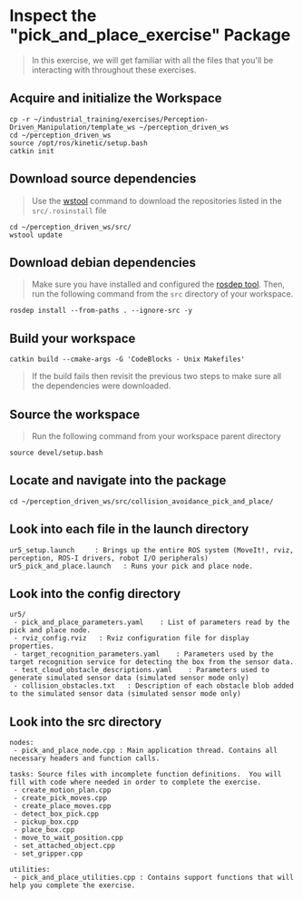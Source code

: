 # Inspect the "pick_and_place_exercise" Package
>In this exercise, we will get familiar with all the files that you'll be interacting with throughout these exercises. 

## Acquire and initialize the Workspace
```
cp -r ~/industrial_training/exercises/Perception-Driven_Manipulation/template_ws ~/perception_driven_ws
cd ~/perception_driven_ws
source /opt/ros/kinetic/setup.bash
catkin init
```

## Download source dependencies
>Use the [wstool](http://wiki.ros.org/wstool) command to download the repositories listed in the `src/.rosinstall` file
```
cd ~/perception_driven_ws/src/
wstool update
```

## Download debian dependencies
>Make sure you have installed and configured the [rosdep tool](http://wiki.ros.org/rosdep).
>Then, run the following command from the `src` directory of your workspace.
```
rosdep install --from-paths . --ignore-src -y
```

## Build your workspace
```
catkin build --cmake-args -G 'CodeBlocks - Unix Makefiles'
```
>If the build fails then revisit the previous two steps to make sure all the dependencies were downloaded.


## Source the workspace
> Run the following command from your workspace parent directory
```
source devel/setup.bash
```

## Locate and navigate into the package
```
cd ~/perception_driven_ws/src/collision_avoidance_pick_and_place/
```

## Look into each file in the launch directory
```
ur5_setup.launch     : Brings up the entire ROS system (MoveIt!, rviz, perception, ROS-I drivers, robot I/O peripherals)
ur5_pick_and_place.launch   : Runs your pick and place node.
```

## Look into the config directory

```
ur5/
 - pick_and_place_parameters.yaml    : List of parameters read by the pick and place node.
 - rviz_config.rviz   : Rviz configuration file for display properties.
 - target_recognition_parameters.yaml    : Parameters used by the target recognition service for detecting the box from the sensor data.
 - test_cloud_obstacle_descriptions.yaml    : Parameters used to generate simulated sensor data (simulated sensor mode only)
 - collision_obstacles.txt   : Description of each obstacle blob added to the simulated sensor data (simulated sensor mode only)
```

## Look into the src directory

```
nodes:
 - pick_and_place_node.cpp : Main application thread. Contains all necessary headers and function calls.

tasks: Source files with incomplete function definitions.  You will fill with code where needed in order to complete the exercise.
 - create_motion_plan.cpp
 - create_pick_moves.cpp 
 - create_place_moves.cpp
 - detect_box_pick.cpp
 - pickup_box.cpp
 - place_box.cpp
 - move_to_wait_position.cpp
 - set_attached_object.cpp
 - set_gripper.cpp

utilities:  
 - pick_and_place_utilities.cpp : Contains support functions that will help you complete the exercise.
```
